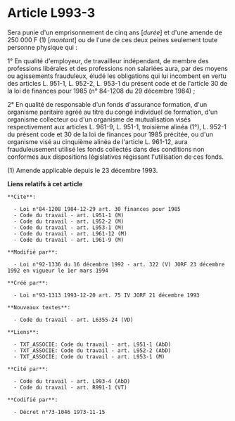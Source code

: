 # Article L993-3

Sera punie d'un emprisonnement de cinq ans [*durée*] et d'une amende de 250 000 F (1) [*montant*] ou de l'une de ces deux
peines seulement toute personne physique qui :

1° En qualité d'employeur, de travailleur indépendant, de membre des professions libérales et des professions non salariées
aura, par des moyens ou agissements frauduleux, éludé les obligations qui lui incombent en vertu des articles L. 951-1, L.
952-2, L. 953-1 du présent code et de l'article 30 de la loi de finances pour 1985 (n° 84-1208 du 29 décembre 1984) ;

2° En qualité de responsable d'un fonds d'assurance formation, d'un organisme paritaire agréé au titre du congé individuel de
formation, d'un organisme collecteur ou d'un organisme de mutualisation visés respectivement aux articles L. 961-9, L. 951-1,
troisième alinéa (1°), L. 952-1 du présent code et 30 de la loi de finances pour 1985 précitée, ou d'un organisme visé au
cinquième alinéa de l'article L. 961-12, aura frauduleusement utilisé les fonds collectés dans des conditions non conformes
aux dispositions législatives régissant l'utilisation de ces fonds.

(1) Amende applicable depuis le 23 décembre 1993.

**Liens relatifs à cet article**

	**Cite**:

	  - Loi n°84-1208 1984-12-29 art. 30 finances pour 1985
	  - Code du travail - art. L951-1 (M)
	  - Code du travail - art. L952-2 (M)
	  - Code du travail - art. L953-1 (M)
	  - Code du travail - art. L961-12 (M)
	  - Code du travail - art. L961-9 (M)

	**Modifié par**:

	  - Loi n°92-1336 du 16 décembre 1992 - art. 322 (V) JORF 23 décembre 1992 en vigueur le 1er mars 1994

	**Créé par**:

	  - Loi n°93-1313 1993-12-20 art. 75 IV JORF 21 décembre 1993

	**Nouveaux textes**:

	  - Code du travail - art. L6355-24 (VD)

	**Liens**:

	  - TXT_ASSOCIE: Code du travail - art. L951-1 (AbD)
	  - TXT_ASSOCIE: Code du travail - art. L952-2 (AbD)
	  - TXT_ASSOCIE: Code du travail - art. L953-1 (M)

	**Cité par**:

	  - Code du travail - art. L993-4 (AbD)
	  - Code du travail - art. R991-1 (VT)

	**Codifié par**:

	  - Décret n°73-1046 1973-11-15
